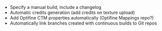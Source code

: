 - Specify a manual build, include a changelog
- Automatic credits generation (add credits on texture upload)
- Add Optifine CTM properties automatically (Optifine Mappings repo?)
- Automatically link branches created with continuous builds to Git repos
